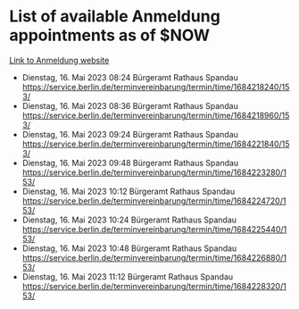 # List of available Anmeldung appointments as of $NOW
[Link to Anmeldung website](https://service.berlin.de/terminvereinbarung/termin/tag.php?termin=1&anliegen[]=120686&dienstleisterlist=122210,122217,327316,122219,327312,122227,327314,122231,327346,122243,327348,122254,122252,329742,122260,329745,122262,329748,122271,327278,122273,327274,122277,327276,330436,122280,327294,122282,327290,122284,327292,122291,327270,122285,327266,122286,327264,122296,327268,150230,329760,122297,327286,122294,327284,122312,329763,122314,329775,122304,327330,122311,327334,122309,327332,317869,122281,327352,122279,329772,122283,122276,327324,122274,327326,122267,329766,122246,327318,122251,327320,122257,327322,122208,327298,122226,327300&herkunft=http%3A%2F%2Fservice.berlin.de%2Fdienstleistung%2F120686%2F)
- Dienstag, 16. Mai 2023 08:24 Bürgeramt Rathaus Spandau https://service.berlin.de/terminvereinbarung/termin/time/1684218240/153/
- Dienstag, 16. Mai 2023 08:36 Bürgeramt Rathaus Spandau https://service.berlin.de/terminvereinbarung/termin/time/1684218960/153/
- Dienstag, 16. Mai 2023 09:24 Bürgeramt Rathaus Spandau https://service.berlin.de/terminvereinbarung/termin/time/1684221840/153/
- Dienstag, 16. Mai 2023 09:48 Bürgeramt Rathaus Spandau https://service.berlin.de/terminvereinbarung/termin/time/1684223280/153/
- Dienstag, 16. Mai 2023 10:12 Bürgeramt Rathaus Spandau https://service.berlin.de/terminvereinbarung/termin/time/1684224720/153/
- Dienstag, 16. Mai 2023 10:24 Bürgeramt Rathaus Spandau https://service.berlin.de/terminvereinbarung/termin/time/1684225440/153/
- Dienstag, 16. Mai 2023 10:48 Bürgeramt Rathaus Spandau https://service.berlin.de/terminvereinbarung/termin/time/1684226880/153/
- Dienstag, 16. Mai 2023 11:12 Bürgeramt Rathaus Spandau https://service.berlin.de/terminvereinbarung/termin/time/1684228320/153/
